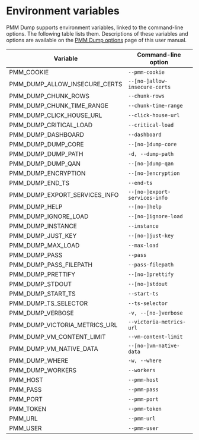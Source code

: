 # Environment variables

PMM Dump supports environment variables, linked to the command-line options. The following table lists them. Descriptions of these variables and options are available on the [PMM Dump options](options.md) page of this user manual.

| Variable                      | Command-line option           |
|-------------------------------|-------------------------------|
| PMM_COOKIE                    | `--pmm-cookie`                |
| PMM_DUMP_ALLOW_INSECURE_CERTS | `--[no-]allow-insecure-certs` |
| PMM_DUMP_CHUNK_ROWS           | `--chunk-rows`                |
| PMM_DUMP_CHUNK_TIME_RANGE     | `--chunk-time-range`          |
| PMM_DUMP_CLICK_HOUSE_URL      | `--click-house-url`           |
| PMM_DUMP_CRITICAL_LOAD        | `--critical-load`             |
| PMM_DUMP_DASHBOARD            | `--dashboard`                 |
| PMM_DUMP_DUMP_CORE            | `--[no-]dump-core`            |
| PMM_DUMP_DUMP_PATH            | `-d, --dump-path`             |
| PMM_DUMP_DUMP_QAN             | `--[no-]dump-qan`             |
| PMM_DUMP_ENCRYPTION           | `--[no-]encryption`           |
| PMM_DUMP_END_TS               | `--end-ts`                    |
| PMM_DUMP_EXPORT_SERVICES_INFO | `--[no-]export-services-info` |
| PMM_DUMP_HELP                 | `--[no-]help`                 |
| PMM_DUMP_IGNORE_LOAD          | `--[no-]ignore-load`          |
| PMM_DUMP_INSTANCE             | `--instance`                  |
| PMM_DUMP_JUST_KEY             | `--[no-]just-key`             |
| PMM_DUMP_MAX_LOAD             | `--max-load`                  |
| PMM_DUMP_PASS                 | `--pass`                      |
| PMM_DUMP_PASS_FILEPATH        | `--pass-filepath`             |
| PMM_DUMP_PRETTIFY             | `--[no-]prettify`             |
| PMM_DUMP_STDOUT               | `--[no-]stdout`               |
| PMM_DUMP_START_TS             | `--start-ts`                  |
| PMM_DUMP_TS_SELECTOR          | `--ts-selector`               |
| PMM_DUMP_VERBOSE              | `-v, --[no-]verbose`          |
| PMM_DUMP_VICTORIA_METRICS_URL | `--victoria-metrics-url`      |
| PMM_DUMP_VM_CONTENT_LIMIT     | `--vm-content-limit`          |
| PMM_DUMP_VM_NATIVE_DATA       | `--[no-]vm-native-data`       |
| PMM_DUMP_WHERE                | `-w, --where`                 |
| PMM_DUMP_WORKERS              | `--workers`                   |
| PMM_HOST                      | `--pmm-host`                  |
| PMM_PASS                      | `--pmm-pass`                  |
| PMM_PORT                      | `--pmm-port`                  |
| PMM_TOKEN                     | `--pmm-token`                 |
| PMM_URL                       | `--pmm-url`                   |
| PMM_USER                      | `--pmm-user`                  |